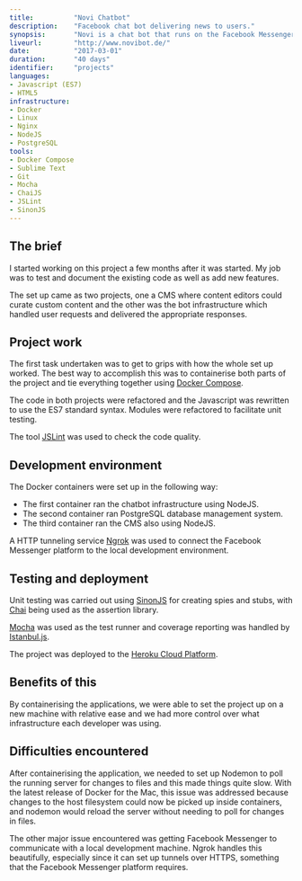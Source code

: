 ```yaml
---
title: 			"Novi Chatbot"
description:	"Facebook chat bot delivering news to users."
synopsis:		"Novi is a chat bot that runs on the Facebook Messenger platform and delivers news content to its users on request or at scheduled daily intervals."
liveurl:		"http://www.novibot.de/"
date:			"2017-03-01"
duration:		"40 days"
identifier:		"projects"
languages: 		
- Javascript (ES7)
- HTML5
infrastructure: 
- Docker
- Linux
- Nginx
- NodeJS
- PostgreSQL
tools:
- Docker Compose
- Sublime Text
- Git
- Mocha
- ChaiJS
- JSLint
- SinonJS
---
```


## The brief
I started working on this project a few months after it was started. My job was to test and document the existing code as well as add new features.

The set up came as two projects, one a CMS where content editors could curate custom content and the other was the bot infrastructure which handled user requests and delivered the appropriate responses.

## Project work
The first task undertaken was to get to grips with how the whole set up worked. The best way to accomplish this was to containerise both parts of the project and tie everything together using [Docker Compose](https://docs.docker.com/compose/).

The code in both projects were refactored and the Javascript was rewritten to use the ES7 standard syntax. Modules were refactored to facilitate unit testing.

The tool [JSLint](http://www.jslint.com/) was used to check the code quality.

## Development environment
The Docker containers were set up in the following way:

- The first container ran the chatbot infrastructure using NodeJS.
- The second container ran PostgreSQL database management system.
- The third container ran the CMS also using NodeJS.

A HTTP tunneling service [Ngrok](https://ngrok.com/) was used to connect the Facebook Messenger platform to the local development environment.

## Testing and deployment 
Unit testing was carried out using [SinonJS](http://sinonjs.org/) for creating spies and stubs, with [Chai](http://chaijs.com/) being used as the assertion library. 

[Mocha](https://mochajs.org/) was used as the test runner and coverage reporting was handled by [Istanbul.js](https://istanbul.js.org/).

The project was deployed to the [Heroku Cloud Platform](https://www.heroku.com/).

## Benefits of this
By containerising the applications, we were able to set the project up on a new machine with relative ease and we had more control over what infrastructure each developer was using.

## Difficulties encountered
After containerising the application, we needed to set up Nodemon to poll the running server for changes to files and this made things quite slow. With the latest release of Docker for the Mac, this issue was addressed because changes to the host filesystem could now be picked up inside containers, and nodemon would reload the server without needing to poll for changes in files.

The other major issue encountered was getting Facebook Messenger to communicate with a local development machine. Ngrok handles this beautifully, especially since it can set up tunnels over HTTPS, something that the Facebook Messenger platform requires.

